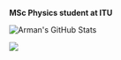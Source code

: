 **MSc Physics student at ITU**

![Arman's GitHub Stats](https://github-readme-stats.vercel.app/api?&username=seVenVo1d&hide_border=true&title_color=ffffff&text_color=d6d6d6&border_radius=8&show_icons=true&icon_color=FAC8C7&bg_color=0,c33764,1d2671&count_private=true&include_all_commits=true)

<img src="https://i.pinimg.com/originals/24/2e/0d/242e0dbb71649cb197897aaecb0ea54a.gif">
